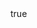 ---
id: '32'
type: positions
slug: solano-county-board-of-supervisors-district-3
label: Supervisor
role: District 3
position:
post_id:
start_date:
end_date:
contact_type:
contact_label:
link_url: http://www.co.solano.ca.us/depts/bos/members/default.asp
link_note:
compensated:
created_at: '2017-02-27T07:04:34.175Z'
updated_at: '2021-06-02T03:23:12.178Z'
body:
  data:
    id: '5'
    type: bodies
agency:
  data:
    id: '11'
    type: agencies
person:
  data:
    id: '19'
    type: people

layout: position
---